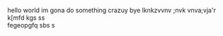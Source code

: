 hello world 
im gona do something crazuy
bye
lknkzvvnv
;nvk
vnva;vja'r
k[mfd
kgs
ss\
fegeopgfq
sbs
s
